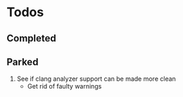 # Todos

## Completed

## Parked

1. See if clang analyzer support can be made more clean
    - Get rid of faulty warnings